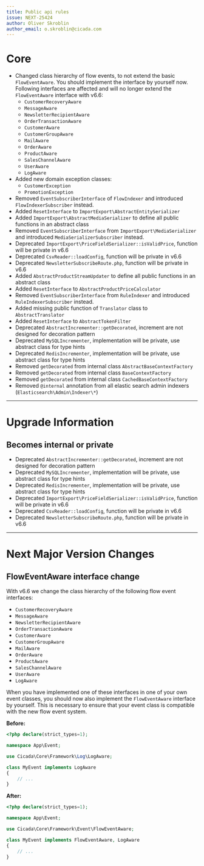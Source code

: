 ```yaml
---
title: Public api rules
issue: NEXT-25424
author: Oliver Skroblin
author_email: o.skroblin@cicada.com
---
```

# Core
* Changed class hierarchy of flow events, to not extend the basic `FlowEventAware`. You should implement the interface by yourself now. Following interfaces are affected and will no longer extend the `FlowEventAware` interface with v6.6:
  * `CustomerRecoveryAware`
  * `MessageAware`
  * `NewsletterRecipientAware`
  * `OrderTransactionAware`
  * `CustomerAware`
  * `CustomerGroupAware`
  * `MailAware`
  * `OrderAware`
  * `ProductAware`
  * `SalesChannelAware`
  * `UserAware`
  * `LogAware`
* Added new domain exception classes:
  * `CustomerException`
  * `PromotionException`
* Removed `EventSubscriberInterface` of `FlowIndexer` and introduced `FlowIndexerSubscriber` instead.
* Added `ResetInterface` to `ImportExport\AbstractEntitySerializer`
* Added `ImportExport\AbstractMediaSerializer` to define all public functions in an abstract class
* Removed `EventSubscriberInterface` from `ImportExport\MediaSerializer` and introduced `MediaSerializerSubscriber` instead.
* Deprecated `ImportExport\PriceFieldSerializer::isValidPrice`, function will be private in v6.6
* Deprecated `CsvReader::loadConfig`, function will be private in v6.6
* Deprecated `NewsletterSubscribeRoute.php`, function will be private in v6.6
* Added `AbstractProductStreamUpdater` to define all public functions in an abstract class
* Added `ResetInterface` to `AbstractProductPriceCalculator`
* Removed `EventSubscriberInterface` from `RuleIndexer` and introduced `RuleIndexerSubscriber` instead.
* Added missing public function of `Translator` class to `AbstractTranslator`
* Added `ResetInterface` to `AbstractTokenFilter`
* Deprecated `AbstractIncrementer::getDecorated`, increment are not designed for decoration pattern
* Deprecated `MySQLIncrementer`, implementation will be private, use abstract class for type hints
* Deprecated `RedisIncrementer`, implementation will be private, use abstract class for type hints
* Removed `getDecorated` from internal class `AbstractBaseContextFactory`
* Removed `getDecorated` from internal class `BaseContextFactory`
* Removed `getDecorated` from internal class `CachedBaseContextFactory`
* Removed `@internal` annotation from all elastic search admin indexers (`Elasticsearch\Admin\Indexer\*`)

___
# Upgrade Information
## Becomes internal or private
* Deprecated `AbstractIncrementer::getDecorated`, increment are not designed for decoration pattern
* Deprecated `MySQLIncrementer`, implementation will be private, use abstract class for type hints
* Deprecated `RedisIncrementer`, implementation will be private, use abstract class for type hints
* Deprecated `ImportExport\PriceFieldSerializer::isValidPrice`, function will be private in v6.6
* Deprecated `CsvReader::loadConfig`, function will be private in v6.6
* Deprecated `NewsletterSubscribeRoute.php`, function will be private in v6.6
___

# Next Major Version Changes
## FlowEventAware interface change 
With v6.6 we change the class hierarchy of the following flow event interfaces:
* `CustomerRecoveryAware`
* `MessageAware`
* `NewsletterRecipientAware`
* `OrderTransactionAware`
* `CustomerAware`
* `CustomerGroupAware`
* `MailAware`
* `OrderAware`
* `ProductAware`
* `SalesChannelAware`
* `UserAware`
* `LogAware`

When you have implemented one of these interfaces in one of your own event classes, you should now also implement the `FlowEventAware` interface by yourself.
This is necessary to ensure that your event class is compatible with the new flow event system.

**Before:**
```php
<?php declare(strict_types=1);

namespace App\Event;

use Cicada\Core\Framework\Log\LogAware;

class MyEvent implements LogAware
{
    // ...
}
```

**After:**

```php
<?php declare(strict_types=1);

namespace App\Event;

use Cicada\Core\Framework\Event\FlowEventAware;

class MyEvent implements FlowEventAware, LogAware
{
    // ...
}
```

